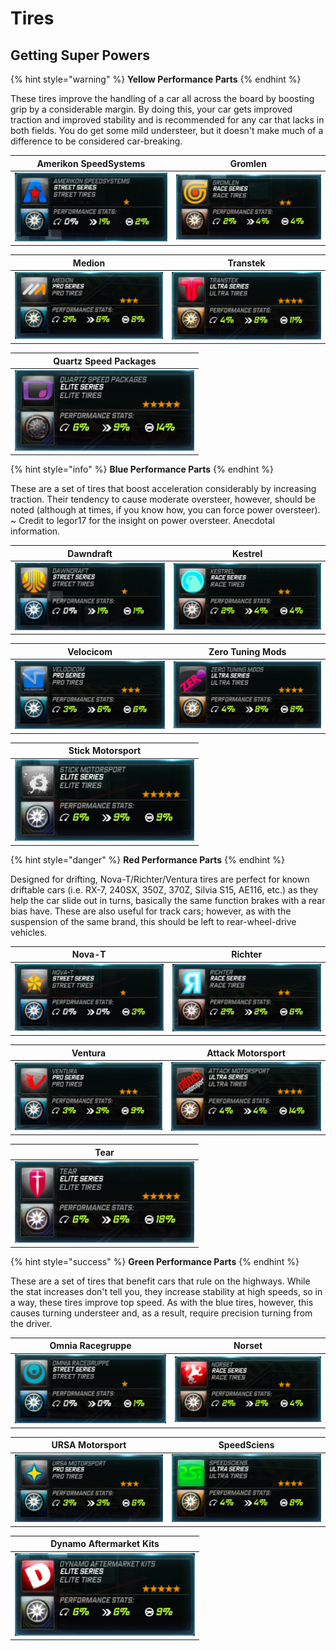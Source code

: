 # Tires

## Getting Super Powers

{% hint style="warning" %}
**Yellow Performance Parts**
{% endhint %}

These tires improve the handling of a car all across the board by boosting grip by a considerable margin. By doing this, your car gets improved traction and improved stability and is recommended for any car that lacks in both fields. You do get some mild understeer, but it doesn't make much of a difference to be considered car-breaking.

| Amerikon SpeedSystems | Gromlen |
| :---: | :---: |
| ![](../../.gitbook/assets/Amerikon_Tires.png) | ![](../../.gitbook/assets/Gromlen_Tires.png) |

| Medion | Transtek |
| :---: | :---: |
| ![](../../.gitbook/assets/Medion_Tires.png) | ![](../../.gitbook/assets/Transtek_Tires.png) |

| Quartz Speed Packages |
| :---: |
| ![](../../.gitbook/assets/EliteBeigeTires.png) |

{% hint style="info" %}
**Blue Performance Parts**
{% endhint %}

These are a set of tires that boost acceleration considerably by increasing traction. Their tendency to cause moderate oversteer, however, should be noted (although at times, if you know how, you can force power oversteer). ~ Credit to legor17 for the insight on power oversteer. Anecdotal information.

| Dawndraft | Kestrel |
| :---: | :---: |
| ![](../../.gitbook/assets/Dawndraft_Tires.png) | ![](../../.gitbook/assets/Kestrel_Tires.png) |

| Velocicom | Zero Tuning Mods |
| :---: | :---: |
| ![](../../.gitbook/assets/Velocicom_Tires.png) | ![](../../.gitbook/assets/Zero_Tires.png) |

| Stick Motorsport |
| :---: |
| ![](../../.gitbook/assets/EliteBlueTires.png) |

{% hint style="danger" %}
**Red Performance Parts**
{% endhint %}

Designed for drifting, Nova-T/Richter/Ventura tires are perfect for known driftable cars (i.e. RX-7, 240SX, 350Z, 370Z, Silvia S15, AE116, etc.) as they help the car slide out in turns, basically the same function brakes with a rear bias have. These are also useful for track cars; however, as with the suspension of the same brand, this should be left to rear-wheel-drive vehicles.

| Nova-T | Richter |
| :---: | :---: |
| ![](../../.gitbook/assets/Nova-T_Tires.png) | ![](../../.gitbook/assets/Richter_Tires.png) |

| Ventura | Attack Motorsport |
| :---: | :---: |
| ![](../../.gitbook/assets/Ventura_Tires.png) | ![](../../.gitbook/assets/Attack_Tires.png) |

| Tear |
| :---: |
| ![](../../.gitbook/assets/EliteRedTires.png) |

{% hint style="success" %}
**Green Performance Parts**
{% endhint %}

These are a set of tires that benefit cars that rule on the highways. While the stat increases don't tell you, they increase stability at high speeds, so in a way, these tires improve top speed. As with the blue tires, however, this causes turning understeer and, as a result, require precision turning from the driver.

| Omnia Racegruppe | Norset |
| :---: | :---: |
| ![](../../.gitbook/assets/Omnia_Tires.png) | ![](../../.gitbook/assets/Norset_Tires.png) |

| URSA Motorsport | SpeedSciens |
| :---: | :---: |
| ![](../../.gitbook/assets/Ursa_Tires.png) | ![](../../.gitbook/assets/Speedsciens_Tires.png) |

| Dynamo Aftermarket Kits |
| :---: |
| ![](../../.gitbook/assets/EliteGreenTires.png) |

